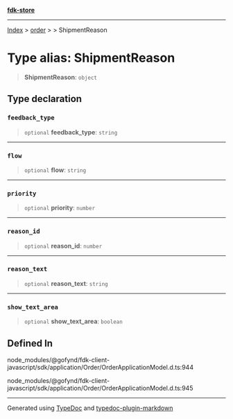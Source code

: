 [**fdk-store**](../../../README.md)
***

[Index](../../../API.md) > [order](../../README.md) > [<internal>](../README.md) > ShipmentReason

# Type alias: ShipmentReason

> **ShipmentReason**: `object`

## Type declaration

### `feedback_type`

> `optional` **feedback\_type**: `string`

***

### `flow`

> `optional` **flow**: `string`

***

### `priority`

> `optional` **priority**: `number`

***

### `reason_id`

> `optional` **reason\_id**: `number`

***

### `reason_text`

> `optional` **reason\_text**: `string`

***

### `show_text_area`

> `optional` **show\_text\_area**: `boolean`

## Defined In

node\_modules/@gofynd/fdk-client-javascript/sdk/application/Order/OrderApplicationModel.d.ts:944

node\_modules/@gofynd/fdk-client-javascript/sdk/application/Order/OrderApplicationModel.d.ts:945

***
Generated using [TypeDoc](https://typedoc.org/) and [typedoc-plugin-markdown](https://www.npmjs.com/package/typedoc-plugin-markdown)
